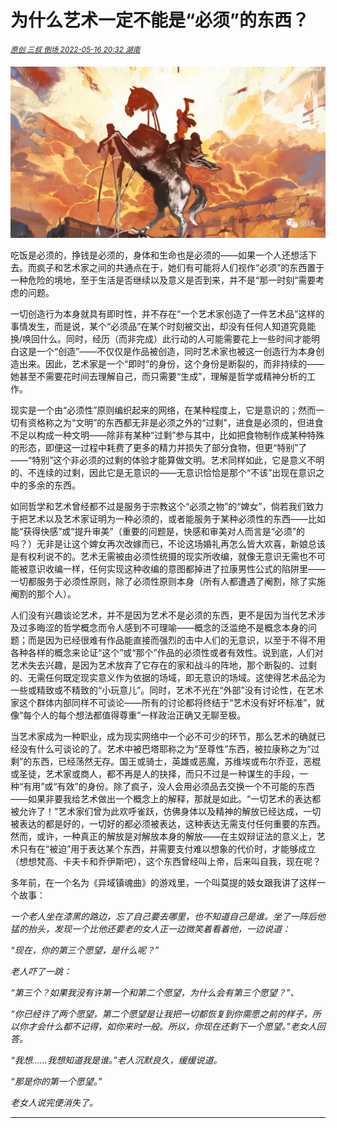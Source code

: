 
# 为什么艺术一定不能是“必须”的东西？

<sup>*[原创 三叔 倒场 2022-05-16 20:32 湖南](https://mp.weixin.qq.com/s/hLZvHbKwoW-DU95CHL6DQA)*</sup>

![  ](./dsco_640.webp)

吃饭是必须的，挣钱是必须的，身体和生命也是必须的——如果一个人还想活下去。而疯子和艺术家之间的共通点在于，她们有可能将人们视作“必须”的东西置于一种危险的境地，至于生活是否继续以及意义是否到来，并不是“那一时刻”需要考虑的问题。

一切创造行为本身就具有即时性，并不存在“一个艺术家创造了一件艺术品”这样的事情发生，而是说，某个“必须品”在某个时刻被交出，却没有任何人知道究竟能换/唤回什么。同时，经历（而非完成）此行动的人可能需要花上一些时间才能明白这是一个“创造”——不仅仅是作品被创造，同时艺术家也被这一创造行为本身创造出来。因此，艺术家是一个“即时”的身份，这个身份是断裂的，而非持续的——她甚至不需要花时间去理解自己，而只需要“生成”，理解是哲学或精神分析的工作。

现实是一个由“必须性”原则编织起来的网络，在某种程度上，它是意识的；然而一切有资格称之为“文明”的东西都无非是必须之外的“过剩”，进食是必须的，但进食不足以构成一种文明——除非有某种“过剩”参与其中，比如把食物制作成某种特殊的形态，即便这一过程中耗费了更多的精力并损失了部分食物，但更“特别”了——“特别”这个非必须的过剩的体验才能算做文明。艺术同样如此，它是意义不明的、不连续的过剩，因此它是无意识的——无意识恰恰是那个“不该”出现在意识之中的多余的东西。

如同哲学和艺术曾经都不过是服务于宗教这个“必须之物”的“婢女”，倘若我们致力于把艺术以及艺术家证明为一种必须的，或者能服务于某种必须性的东西——比如能“获得快感”或“提升审美”（重要的问题是，快感和审美对人而言是“必须”的吗？）无非是让这个婢女再次改嫁而已，不论这场婚礼再怎么皆大欢喜，新娘总该是有权利说不的。艺术无需被由必须性统摄的现实所收编，就像无意识无需也不可能被意识收编一样，任何实现这种收编的意图都掉进了拉康男性公式的陷阱里——一切都服务于必须性原则，除了必须性原则本身（所有人都遭遇了阉割，除了实施阉割的那个人）。

人们没有兴趣谈论艺术，并不是因为艺术不是必须的东西，更不是因为当代艺术涉及过多晦涩的哲学概念而令人感到不可理喻——概念的泛滥绝不是概念本身的问题；而是因为已经很难有作品能直接而强烈的击中人们的无意识，以至于不得不用各种各样的概念来论证“这个”或“那个”作品的必须性或者有效性。说到底，人们对艺术失去兴趣，是因为艺术放弃了它存在的家和战斗的阵地，那个断裂的、过剩的、无需任何既定现实意义作为依据的场域，即无意识的场域。这使得艺术品沦为一些或精致或不精致的“小玩意儿”。同时，艺术不光在“外部”没有讨论性，在艺术家这个群体内部同样不可谈论——所有的讨论都将终结于“艺术没有好坏标准”，就像“每个人的每个想法都值得尊重”一样政治正确又无聊至极。

当艺术家成为一种职业，成为现实网络中一个必不可少的环节，那么艺术的确就已经没有什么可谈论的了。艺术中被巴塔耶称之为“至尊性”东西，被拉康称之为“过剩”的东西，已经荡然无存。国王或骑士，英雄或恶魔，苏维埃或布尔乔亚，恶棍或圣徒，艺术家或商人，都不再是人的抉择，而只不过是一种谋生的手段，一种“有用”或“有效”的身份。除了疯子，没人会用必须品去交换一个不可能的东西——如果非要我给艺术做出一个概念上的解释，那就是如此。“一切艺术的表达都被允许了！”艺术家们曾为此欢呼雀跃，仿佛身体以及精神的解放已经达成，一切被表达的都是好的，一切好的都必须被表达，这种表达无需支付任何重要的东西。然而，或许，一种真正的解放是对解放本身的解放——在主奴辩证法的意义上，艺术只有在“被迫”用于表达某个东西，并需要支付难以想象的代价时，才能够成立（想想梵高、卡夫卡和乔伊斯吧），这个东西曾经叫上帝，后来叫自我，现在呢？

多年前，在一个名为《异域镇魂曲》的游戏里，一个叫莫提的妓女跟我讲了这样一个故事：

*一个老人坐在漆黑的路边，忘了自己要去哪里，也不知道自己是谁。坐了一阵后他猛的抬头，发现一个比他还要老的女人正一边微笑着看着他，一边说道：*

*“现在，你的第三个愿望，是什么呢？”*

*老人吓了一跳：*

*“第三个？如果我没有许第一个和第二个愿望，为什么会有第三个愿望？”、*

*“你已经许了两个愿望，第二个愿望是让我把一切都恢复到你需愿之前的样子，所以你才会什么都不记得，如你来时一般。所以，你现在还剩下一个愿望。”老女人回答。*

*“我想……我想知道我是谁。”老人沉默良久，缓缓说道。*

*“那是你的第一个愿望。”*

*老女人说完便消失了。*

---------------------------------------------
